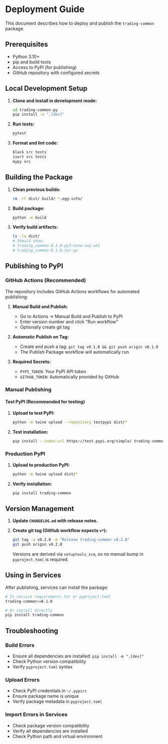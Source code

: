 # Deployment Guide

This document describes how to deploy and publish the `trading-common` package.

## Prerequisites

- Python 3.10+
- pip and build tools
- Access to PyPI (for publishing)
- GitHub repository with configured secrets

## Local Development Setup

1. **Clone and install in development mode:**
   ```bash
   cd trading-common-py
   pip install -e ".[dev]"
   ```

2. **Run tests:**
   ```bash
   pytest
   ```

3. **Format and lint code:**
   ```bash
   black src tests
   isort src tests
   mypy src
   ```

## Building the Package

1. **Clean previous builds:**
   ```bash
   rm -rf dist/ build/ *.egg-info/
   ```

2. **Build package:**
   ```bash
   python -m build
   ```

3. **Verify build artifacts:**
   ```bash
   ls -la dist/
   # Should show:
   # trading_common-0.1.0-py3-none-any.whl
   # trading_common-0.1.0.tar.gz
   ```

## Publishing to PyPI

### GitHub Actions (Recommended)

The repository includes GitHub Actions workflows for automated publishing:

1. **Manual Build and Publish:**
   - Go to Actions → Manual Build and Publish to PyPI
   - Enter version number and click "Run workflow"
   - Optionally create git tag

2. **Automatic Publish on Tag:**
   - Create and push a tag: `git tag v0.1.0 && git push origin v0.1.0`
   - The Publish Package workflow will automatically run

3. **Required Secrets:**
   - `PYPI_TOKEN`: Your PyPI API token
   - `GITHUB_TOKEN`: Automatically provided by GitHub

### Manual Publishing

#### Test PyPI (Recommended for testing)

1. **Upload to test PyPI:**
   ```bash
   python -m twine upload --repository testpypi dist/*
   ```

2. **Test installation:**
   ```bash
   pip install --index-url https://test.pypi.org/simple/ trading-common
   ```

### Production PyPI

1. **Upload to production PyPI:**
   ```bash
   python -m twine upload dist/*
   ```

2. **Verify installation:**
   ```bash
   pip install trading-common
   ```

## Version Management

1. **Update `CHANGELOG.md` with release notes.**

2. **Create git tag (GitHub workflow expects `v*`):**
   ```bash
   git tag -a v0.2.0 -m "Release trading-common v0.2.0"
   git push origin v0.2.0
   ```

   Versions are derived via `setuptools_scm`, so no manual bump in `pyproject.toml` is required.

## Using in Services

After publishing, services can install the package:

```bash
# In service requirements.txt or pyproject.toml
trading-common>=0.1.0

# Or install directly
pip install trading-common
```

## Troubleshooting

### Build Errors
- Ensure all dependencies are installed: `pip install -e ".[dev]"`
- Check Python version compatibility
- Verify `pyproject.toml` syntax

### Upload Errors
- Check PyPI credentials in `~/.pypirc`
- Ensure package name is unique
- Verify package metadata in `pyproject.toml`

### Import Errors in Services
- Check package version compatibility
- Verify all dependencies are installed
- Check Python path and virtual environment
